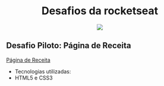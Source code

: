 <h1 align="center"> Desafios da rocketseat </h1>

<p align="center">
<img src="http://img.shields.io/static/v1?label=STATUS&message=EM%20DESENVOLVIMENTO&color=GREEN&style=for-the-badge"/>
</p>

## Desafio Piloto: Página de Receita 
[Página de Receita](https://rodrigoerico.github.io/desafios-rocketseat/pagina-de-receita/index.html)
- Tecnologias utilizadas:
- HTML5 e CSS3

